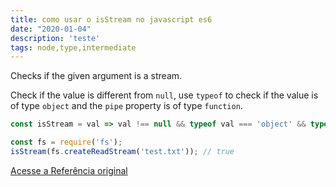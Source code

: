 ```yaml
---
title: como usar o isStream no javascript es6
date: "2020-01-04"
description: 'teste'
tags: node,type,intermediate
---
```


Checks if the given argument is a stream.

Check if the value is different from `null`, use `typeof` to check if the value is of type `object` and the `pipe` property is of type `function`.

```js
const isStream = val => val !== null && typeof val === 'object' && typeof val.pipe === 'function';
```

```js
const fs = require('fs');
isStream(fs.createReadStream('test.txt')); // true
```


[Acesse a Referência original](http://github.com/30-seconds/)
